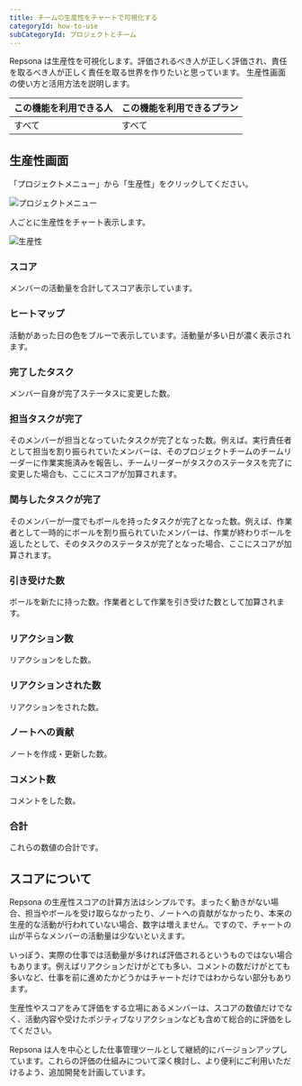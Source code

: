 ```yaml
---
title: チームの生産性をチャートで可視化する
categoryId: how-to-use
subCategoryId: プロジェクトとチーム
---
```


Repsona は生産性を可視化します。評価されるべき人が正しく評価され、責任を取るべき人が正しく責任を取る世界を作りたいと思っています。 生産性画面の使い方と活用方法を説明します。

|この機能を利用できる人|この機能を利用できるプラン|
|---|---|
|すべて|すべて|

## 生産性画面

「プロジェクトメニュー」から「生産性」をクリックしてください。

![プロジェクトメニュー](/images/help/project-menu.ja.png)

人ごとに生産性をチャート表示します。

![生産性](/images/features/ja/productivity.webp)

### スコア

メンバーの活動量を合計してスコア表示しています。

### ヒートマップ

活動があった日の色をブルーで表示しています。活動量が多い日が濃く表示されます。

### 完了したタスク

メンバー自身が完了ステータスに変更した数。

### 担当タスクが完了

そのメンバーが担当となっていたタスクが完了となった数。例えば。実行責任者として担当を割り振られていたメンバーは、そのプロジェクトチームのチームリーダーに作業実施済みを報告し、チームリーダーがタスクのステータスを完了に変更した場合も、ここにスコアが加算されます。

### 関与したタスクが完了

そのメンバーが一度でもボールを持ったタスクが完了となった数。例えば、作業者として一時的にボールを割り振られていたメンバーは、作業が終わりボールを返したとして、そのタスクのステータスが完了となった場合、ここにスコアが加算されます。

### 引き受けた数

ボールを新たに持った数。作業者として作業を引き受けた数として加算されます。

### リアクション数

リアクションをした数。

### リアクションされた数

リアクションをされた数。

### ノートへの貢献

ノートを作成・更新した数。

### コメント数

コメントをした数。

### 合計

これらの数値の合計です。

## スコアについて

Repsona の生産性スコアの計算方法はシンプルです。まったく動きがない場合、担当やボールを受け取らなかったり、ノートへの貢献がなかったり、本来の生産的な活動が行われていない場合、数字は増えません。ですので、チャートの山が平らなメンバーの活動量は少ないといえます。

いっぽう、実際の仕事では活動量が多ければ評価されるというものではない場合もあります。例えばリアクションだけがとても多い、コメントの数だけがとても多いなど、仕事を前に進めたかどうかはチャートだけではわからない部分もあります。

生産性やスコアをみて評価をする立場にあるメンバーは、スコアの数値だけでなく、活動内容や受けたポジティブなリアクションなども含めて総合的に評価をしてください。

Repsona は人を中心とした仕事管理ツールとして継続的にバージョンアップしています。これらの評価の仕組みについて深く検討し、より便利にご利用いただけるよう、追加開発を計画しています。
